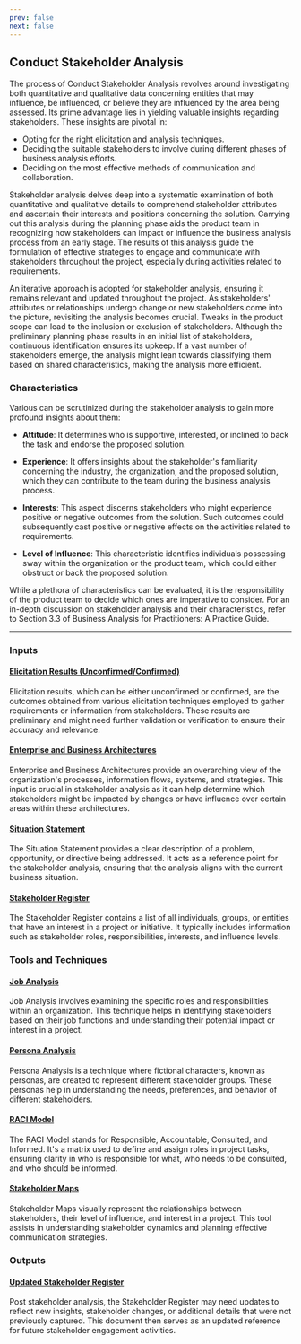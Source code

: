 ```yaml
---
prev: false
next: false
---
```


## Conduct Stakeholder Analysis

The process of Conduct Stakeholder Analysis revolves around investigating both quantitative and qualitative data concerning entities that may influence, be influenced, or believe they are influenced by the area being assessed. Its prime advantage lies in yielding valuable insights regarding stakeholders. These insights are pivotal in:

- Opting for the right elicitation and analysis techniques.
- Deciding the suitable stakeholders to involve during different phases of business analysis efforts.
- Deciding on the most effective methods of communication and collaboration.

Stakeholder analysis delves deep into a systematic examination of both quantitative and qualitative details to comprehend stakeholder attributes and ascertain their interests and positions concerning the solution. Carrying out this analysis during the planning phase aids the product team in recognizing how stakeholders can impact or influence the business analysis process from an early stage. The results of this analysis guide the formulation of effective strategies to engage and communicate with stakeholders throughout the project, especially during activities related to requirements.

An iterative approach is adopted for stakeholder analysis, ensuring it remains relevant and updated throughout the project. As stakeholders' attributes or relationships undergo change or new stakeholders come into the picture, revisiting the analysis becomes crucial. Tweaks in the product scope can lead to the inclusion or exclusion of stakeholders. Although the preliminary planning phase results in an initial list of stakeholders, continuous identification ensures its upkeep. If a vast number of stakeholders emerge, the analysis might lean towards classifying them based on shared characteristics, making the analysis more efficient.

### Characteristics

Various can be scrutinized during the stakeholder analysis to gain more profound insights about them:

- **Attitude**: It determines who is supportive, interested, or inclined to back the task and endorse the proposed solution.

- **Experience**: It offers insights about the stakeholder's familiarity concerning the industry, the organization, and the proposed solution, which they can contribute to the team during the business analysis process.

- **Interests**: This aspect discerns stakeholders who might experience positive or negative outcomes from the solution. Such outcomes could subsequently cast positive or negative effects on the activities related to requirements.

- **Level of Influence**: This characteristic identifies individuals possessing sway within the organization or the product team, which could either obstruct or back the proposed solution.

While a plethora of characteristics can be evaluated, it is the responsibility of the product team to decide which ones are imperative to consider. For an in-depth discussion on stakeholder analysis and their characteristics, refer to Section 3.3 of Business Analysis for Practitioners: A Practice Guide.

---

### Inputs

#### [Elicitation Results (Unconfirmed/Confirmed)](/content/gist/business-analysis/inputs-outputs/assessment-of-business-value.md)

Elicitation results, which can be either unconfirmed or confirmed, are the outcomes obtained from various elicitation techniques employed to gather requirements or information from stakeholders. These results are preliminary and might need further validation or verification to ensure their accuracy and relevance.

#### [Enterprise and Business Architectures](/content/gist/business-analysis/inputs-outputs/assessment-of-business-value.md)

Enterprise and Business Architectures provide an overarching view of the organization's processes, information flows, systems, and strategies. This input is crucial in stakeholder analysis as it can help determine which stakeholders might be impacted by changes or have influence over certain areas within these architectures.

#### [Situation Statement](/content/gist/business-analysis/inputs-outputs/assessment-of-business-value.md)

The Situation Statement provides a clear description of a problem, opportunity, or directive being addressed. It acts as a reference point for the stakeholder analysis, ensuring that the analysis aligns with the current business situation.

#### [Stakeholder Register](/content/gist/business-analysis/inputs-outputs/assessment-of-business-value.md)

The Stakeholder Register contains a list of all individuals, groups, or entities that have an interest in a project or initiative. It typically includes information such as stakeholder roles, responsibilities, interests, and influence levels.

### Tools and Techniques

#### [Job Analysis](/content/gist/business-analysis/tools-techniques/benchmarking.md)

Job Analysis involves examining the specific roles and responsibilities within an organization. This technique helps in identifying stakeholders based on their job functions and understanding their potential impact or interest in a project.

#### [Persona Analysis](/content/gist/business-analysis/tools-techniques/benchmarking.md)

Persona Analysis is a technique where fictional characters, known as personas, are created to represent different stakeholder groups. These personas help in understanding the needs, preferences, and behavior of different stakeholders.

#### [RACI Model](/content/gist/business-analysis/tools-techniques/benchmarking.md)

The RACI Model stands for Responsible, Accountable, Consulted, and Informed. It's a matrix used to define and assign roles in project tasks, ensuring clarity in who is responsible for what, who needs to be consulted, and who should be informed.

#### [Stakeholder Maps](/content/gist/business-analysis/tools-techniques/benchmarking.md)

Stakeholder Maps visually represent the relationships between stakeholders, their level of influence, and interest in a project. This tool assists in understanding stakeholder dynamics and planning effective communication strategies.

### Outputs

#### [Updated Stakeholder Register](/content/gist/business-analysis/inputs-outputs/assessment-of-business-value.md)

Post stakeholder analysis, the Stakeholder Register may need updates to reflect new insights, stakeholder changes, or additional details that were not previously captured. This document then serves as an updated reference for future stakeholder engagement activities.
